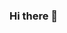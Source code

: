 ### Hi there 👋

<div>
  <i class='bx bxl-visual-studio'></i>
  <i class='bx bxl-html5' ></i>
</div>
